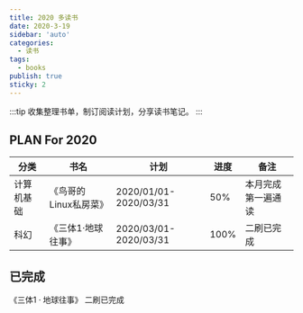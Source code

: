 ```yaml
---
title: 2020 多读书
date: 2020-3-19
sidebar: 'auto'
categories:
  - 读书
tags:
  - books
publish: true
sticky: 2
---
```


:::tip
收集整理书单，制订阅读计划，分享读书笔记。
:::

<!-- more -->

## PLAN For 2020

分类 | 书名 | 计划 | 进度 | 备注
|---|-----|-------|-----|-----|
计算机基础|《鸟哥的Linux私房菜》|2020/01/01-2020/03/31|50%| 本月完成第一遍通读
科幻|《三体1·地球往事》|2020/03/01-2020/03/31|100%|二刷已完成

## 已完成

《三体1 · 地球往事》 二刷已完成
